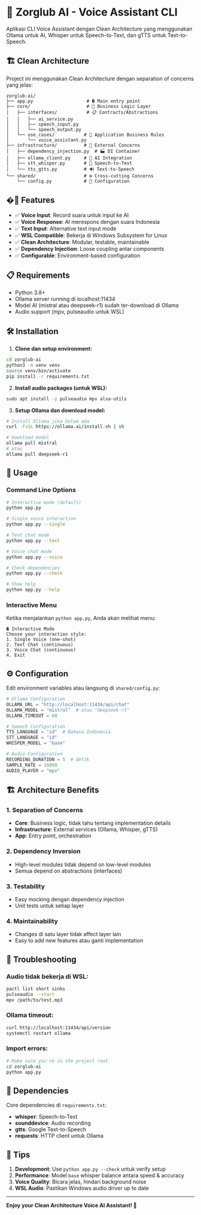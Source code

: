 # 🤖 Zorglub AI - Voice Assistant CLI

Aplikasi CLI Voice Assistant dengan Clean Architecture yang menggunakan Ollama untuk AI, Whisper untuk Speech-to-Text, dan gTTS untuk Text-to-Speech.

## 🏗️ Clean Architecture

Project ini menggunakan Clean Architecture dengan separation of concerns yang jelas:

```
zorglub-ai/
├── app.py                    # � Main entry point
├── core/                     # 🧠 Business Logic Layer
│   ├── interfaces/           # 📋 Contracts/Abstractions
│   │   ├── ai_service.py
│   │   ├── speech_input.py
│   │   └── speech_output.py
│   └── use_cases/           # 🎯 Application Business Rules
│       └── voice_assistant.py
├── infrastructure/          # 🔌 External Concerns
│   ├── dependency_injection.py  # 🏭 DI Container
│   ├── ollama_client.py     # 🤖 AI Integration
│   ├── stt_whisper.py       # 🎤 Speech-to-Text
│   └── tts_gtts.py          # 🔊 Text-to-Speech
└── shared/                  # ⚙️ Cross-cutting Concerns
    └── config.py            # 📝 Configuration
```

## �🚀 Features

- ✅ **Voice Input**: Record suara untuk input ke AI
- ✅ **Voice Response**: AI merespons dengan suara Indonesia  
- ✅ **Text Input**: Alternative text input mode
- ✅ **WSL Compatible**: Bekerja di Windows Subsystem for Linux
- ✅ **Clean Architecture**: Modular, testable, maintainable
- ✅ **Dependency Injection**: Loose coupling antar components
- ✅ **Configurable**: Environment-based configuration

## 📋 Requirements

- Python 3.8+
- Ollama server running di localhost:11434
- Model AI (mistral atau deepseek-r1) sudah ter-download di Ollama
- Audio support (mpv, pulseaudio untuk WSL)

## 🛠️ Installation

1. **Clone dan setup environment:**
```bash
cd zorglub-ai
python3 -m venv venv
source venv/bin/activate
pip install -r requirements.txt
```

2. **Install audio packages (untuk WSL):**
```bash
sudo apt install -y pulseaudio mpv alsa-utils
```

3. **Setup Ollama dan download model:**
```bash
# Install Ollama jika belum ada
curl -fsSL https://ollama.ai/install.sh | sh

# Download model
ollama pull mistral
# atau
ollama pull deepseek-r1
```

## 🎯 Usage

### Command Line Options

```bash
# Interactive mode (default)
python app.py

# Single voice interaction
python app.py --single

# Text chat mode
python app.py --text

# Voice chat mode  
python app.py --voice

# Check dependencies
python app.py --check

# Show help
python app.py --help
```

### Interactive Menu

Ketika menjalankan `python app.py`, Anda akan melihat menu:

```
� Interactive Mode
Choose your interaction style:
1. Single Voice (one-shot)
2. Text Chat (continuous)
3. Voice Chat (continuous)
4. Exit
```

## ⚙️ Configuration

Edit environment variables atau langsung di `shared/config.py`:

```python
# Ollama Configuration
OLLAMA_URL = "http://localhost:11434/api/chat"
OLLAMA_MODEL = "mistral"  # atau "deepseek-r1"
OLLAMA_TIMEOUT = 60

# Speech Configuration  
TTS_LANGUAGE = "id"  # Bahasa Indonesia
STT_LANGUAGE = "id" 
WHISPER_MODEL = "base"

# Audio Configuration
RECORDING_DURATION = 5  # detik
SAMPLE_RATE = 16000
AUDIO_PLAYER = "mpv"
```

## 🏗️ Architecture Benefits

### 1. **Separation of Concerns**
- **Core**: Business logic, tidak tahu tentang implementation details
- **Infrastructure**: External services (Ollama, Whisper, gTTS)
- **App**: Entry point, orchestration

### 2. **Dependency Inversion**
- High-level modules tidak depend on low-level modules
- Semua depend on abstractions (interfaces)

### 3. **Testability**
- Easy mocking dengan dependency injection
- Unit tests untuk setiap layer

### 4. **Maintainability**  
- Changes di satu layer tidak affect layer lain
- Easy to add new features atau ganti implementation

## 🐛 Troubleshooting

### Audio tidak bekerja di WSL:
```bash
pactl list short sinks
pulseaudio --start
mpv /path/to/test.mp3
```

### Ollama timeout:
```bash
curl http://localhost:11434/api/version
systemctl restart ollama
```

### Import errors:
```bash
# Make sure you're in the project root
cd zorglub-ai
python app.py
```

## 📝 Dependencies

Core dependencies di `requirements.txt`:
- **whisper**: Speech-to-Text
- **sounddevice**: Audio recording
- **gtts**: Google Text-to-Speech  
- **requests**: HTTP client untuk Ollama

## 🌟 Tips

1. **Development**: Use `python app.py --check` untuk verify setup
2. **Performance**: Model `base` whisper balance antara speed & accuracy
3. **Voice Quality**: Bicara jelas, hindari background noise
4. **WSL Audio**: Pastikan Windows audio driver up to date

---

**Enjoy your Clean Architecture Voice AI Assistant! 🎉**
